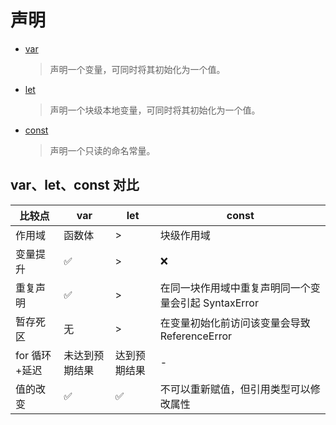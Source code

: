 # 声明

- [var](https://developer.mozilla.org/zh-CN/docs/Web/JavaScript/Reference/Statements/var)
  > 声明一个变量，可同时将其初始化为一个值。
- [let](https://developer.mozilla.org/zh-CN/docs/Web/JavaScript/Reference/Statements/let)
  > 声明一个块级本地变量，可同时将其初始化为一个值。
- [const](https://developer.mozilla.org/zh-CN/docs/Web/JavaScript/Reference/Statements/const)
  > 声明一个只读的命名常量。

## var、let、const 对比

| 比较点        | var            | let          | const                                                |
| ------------- | -------------- | ------------ | ---------------------------------------------------- |
| 作用域        | 函数体         | >            | 块级作用域                                           |
| 变量提升      | ✅             | >            | ❌                                                   |
| 重复声明      | ✅             | >            | 在同一块作用域中重复声明同一个变量会引起 SyntaxError |
| 暂存死区      | 无             | >            | 在变量初始化前访问该变量会导致 ReferenceError        |
| for 循环+延迟 | 未达到预期结果 | 达到预期结果 | -                                                    |
| 值的改变      | ✅             | ✅           | 不可以重新赋值，但引用类型可以修改属性               |
